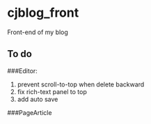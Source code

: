# cjblog_front
Front-end of my blog
## To do
###Editor:
1. prevent scroll-to-top when delete backward
2. fix rich-text panel to top
3. add auto save

###PageArticle
